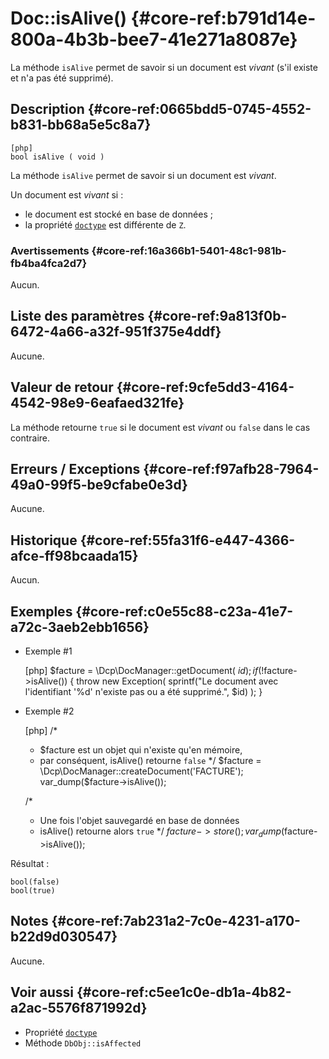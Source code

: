 # Doc::isAlive() {#core-ref:b791d14e-800a-4b3b-bee7-41e271a8087e}

<div class="short-description" markdown="1">

La méthode `isAlive` permet de savoir si un document est *vivant* 
(s'il existe et n'a pas été supprimé).

</div>

## Description {#core-ref:0665bdd5-0745-4552-b831-bb68a5e5c8a7}

    [php]
    bool isAlive ( void )

La méthode `isAlive` permet de savoir si un document est *vivant*.

Un document est *vivant* si :

* le document est stocké en base de données ;
* la propriété [`doctype`][doc_props] est différente de `Z`.

### Avertissements {#core-ref:16a366b1-5401-48c1-981b-fb4ba4fca2d7}

Aucun.

## Liste des paramètres {#core-ref:9a813f0b-6472-4a66-a32f-951f375e4ddf}

Aucune.

## Valeur de retour {#core-ref:9cfe5dd3-4164-4542-98e9-6eafaed321fe}

La méthode retourne `true` si le document est *vivant* ou `false` dans le
cas contraire.

## Erreurs / Exceptions {#core-ref:f97afb28-7964-49a0-99f5-be9cfabe0e3d}

Aucune.

## Historique {#core-ref:55fa31f6-e447-4366-afce-ff98bcaada15}

Aucun.

## Exemples {#core-ref:c0e55c88-c23a-41e7-a72c-3aeb2ebb1656}

- Exemple #1

    [php]
    $facture = \Dcp\DocManager::getDocument( $id);
    if (!$facture->isAlive()) {
        throw new Exception(
            sprintf("Le document avec l'identifiant '%d' n'existe pas ou a été supprimé.", $id)
        );
    }

- Exemple #2

    [php]
    /*
     * $facture est un objet qui n'existe qu'en mémoire,
     * par conséquent, isAlive() retourne `false`
     */
    $facture = \Dcp\DocManager::createDocument('FACTURE');
    var_dump($facture->isAlive());
    
    /*
     * Une fois l'objet sauvegardé en base de données
     * isAlive() retourne alors `true`
     */
    $facture->store();
    var_dump($facture->isAlive());

Résultat :

    bool(false)
    bool(true)

## Notes {#core-ref:7ab231a2-7c0e-4231-a170-b22d9d030547}

Aucune.

## Voir aussi {#core-ref:c5ee1c0e-db1a-4b82-a2ac-5576f871992d}

- Propriété [`doctype`][doc_props]
- Méthode `DbObj::isAffected`

<!-- links -->
[doc_props]: #core-ref:9aa8edfa-2f2a-11e2-aaec-838a12b40353
